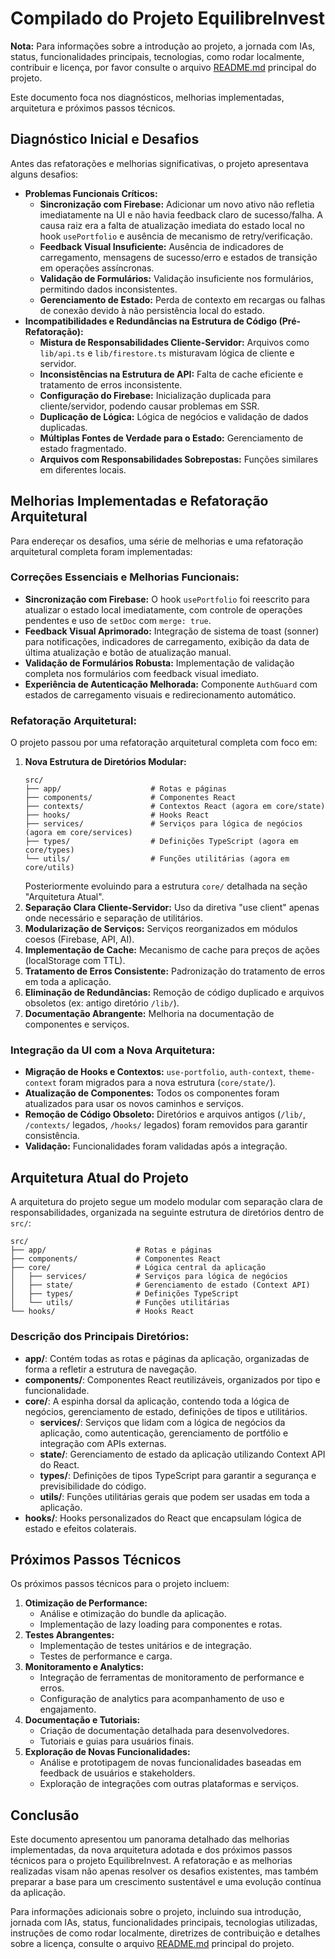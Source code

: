 # Compilado do Projeto EquilibreInvest

**Nota:** Para informações sobre a introdução ao projeto, a jornada com IAs, status, funcionalidades principais, tecnologias, como rodar localmente, contribuir e licença, por favor consulte o arquivo [README.md](./README.md) principal do projeto.

Este documento foca nos diagnósticos, melhorias implementadas, arquitetura e próximos passos técnicos.

## Diagnóstico Inicial e Desafios

Antes das refatorações e melhorias significativas, o projeto apresentava alguns desafios:

*   **Problemas Funcionais Críticos:**
    *   **Sincronização com Firebase:** Adicionar um novo ativo não refletia imediatamente na UI e não havia feedback claro de sucesso/falha. A causa raiz era a falta de atualização imediata do estado local no hook `usePortfolio` e ausência de mecanismo de retry/verificação.
    *   **Feedback Visual Insuficiente:** Ausência de indicadores de carregamento, mensagens de sucesso/erro e estados de transição em operações assíncronas.
    *   **Validação de Formulários:** Validação insuficiente nos formulários, permitindo dados inconsistentes.
    *   **Gerenciamento de Estado:** Perda de contexto em recargas ou falhas de conexão devido à não persistência local do estado.
*   **Incompatibilidades e Redundâncias na Estrutura de Código (Pré-Refatoração):**
    *   **Mistura de Responsabilidades Cliente-Servidor:** Arquivos como `lib/api.ts` e `lib/firestore.ts` misturavam lógica de cliente e servidor.
    *   **Inconsistências na Estrutura de API:** Falta de cache eficiente e tratamento de erros inconsistente.
    *   **Configuração do Firebase:** Inicialização duplicada para cliente/servidor, podendo causar problemas em SSR.
    *   **Duplicação de Lógica:** Lógica de negócios e validação de dados duplicadas.
    *   **Múltiplas Fontes de Verdade para o Estado:** Gerenciamento de estado fragmentado.
    *   **Arquivos com Responsabilidades Sobrepostas:** Funções similares em diferentes locais.

## Melhorias Implementadas e Refatoração Arquitetural

Para endereçar os desafios, uma série de melhorias e uma refatoração arquitetural completa foram implementadas:

### Correções Essenciais e Melhorias Funcionais:
*   **Sincronização com Firebase:** O hook `usePortfolio` foi reescrito para atualizar o estado local imediatamente, com controle de operações pendentes e uso de `setDoc` com `merge: true`.
*   **Feedback Visual Aprimorado:** Integração de sistema de toast (sonner) para notificações, indicadores de carregamento, exibição da data de última atualização e botão de atualização manual.
*   **Validação de Formulários Robusta:** Implementação de validação completa nos formulários com feedback visual imediato.
*   **Experiência de Autenticação Melhorada:** Componente `AuthGuard` com estados de carregamento visuais e redirecionamento automático.

### Refatoração Arquitetural:
O projeto passou por uma refatoração arquitetural completa com foco em:
1.  **Nova Estrutura de Diretórios Modular:**
    ```
    src/
    ├── app/                    # Rotas e páginas
    ├── components/             # Componentes React
    ├── contexts/               # Contextos React (agora em core/state)
    ├── hooks/                  # Hooks React
    ├── services/               # Serviços para lógica de negócios (agora em core/services)
    ├── types/                  # Definições TypeScript (agora em core/types)
    └── utils/                  # Funções utilitárias (agora em core/utils)
    ```
    Posteriormente evoluindo para a estrutura `core/` detalhada na seção "Arquitetura Atual".
2.  **Separação Clara Cliente-Servidor:** Uso da diretiva "use client" apenas onde necessário e separação de utilitários.
3.  **Modularização de Serviços:** Serviços reorganizados em módulos coesos (Firebase, API, AI).
4.  **Implementação de Cache:** Mecanismo de cache para preços de ações (localStorage com TTL).
5.  **Tratamento de Erros Consistente:** Padronização do tratamento de erros em toda a aplicação.
6.  **Eliminação de Redundâncias:** Remoção de código duplicado e arquivos obsoletos (ex: antigo diretório `/lib/`).
7.  **Documentação Abrangente:** Melhoria na documentação de componentes e serviços.

### Integração da UI com a Nova Arquitetura:
*   **Migração de Hooks e Contextos:** `use-portfolio`, `auth-context`, `theme-context` foram migrados para a nova estrutura (`core/state/`).
*   **Atualização de Componentes:** Todos os componentes foram atualizados para usar os novos caminhos e serviços.
*   **Remoção de Código Obsoleto:** Diretórios e arquivos antigos (`/lib/`, `/contexts/` legados, `/hooks/` legados) foram removidos para garantir consistência.
*   **Validação:** Funcionalidades foram validadas após a integração.

## Arquitetura Atual do Projeto

A arquitetura do projeto segue um modelo modular com separação clara de responsabilidades, organizada na seguinte estrutura de diretórios dentro de `src/`:

```
src/
├── app/                    # Rotas e páginas
├── components/             # Componentes React
├── core/                   # Lógica central da aplicação
│   ├── services/           # Serviços para lógica de negócios
│   ├── state/              # Gerenciamento de estado (Context API)
│   ├── types/              # Definições TypeScript
│   └── utils/              # Funções utilitárias
└── hooks/                  # Hooks React
```

### Descrição dos Principais Diretórios:

*   **app/**: Contém todas as rotas e páginas da aplicação, organizadas de forma a refletir a estrutura de navegação.
*   **components/**: Componentes React reutilizáveis, organizados por tipo e funcionalidade.
*   **core/**: A espinha dorsal da aplicação, contendo toda a lógica de negócios, gerenciamento de estado, definições de tipos e utilitários.
    *   **services/**: Serviços que lidam com a lógica de negócios da aplicação, como autenticação, gerenciamento de portfólio e integração com APIs externas.
    *   **state/**: Gerenciamento de estado da aplicação utilizando Context API do React.
    *   **types/**: Definições de tipos TypeScript para garantir a segurança e previsibilidade do código.
    *   **utils/**: Funções utilitárias gerais que podem ser usadas em toda a aplicação.
*   **hooks/**: Hooks personalizados do React que encapsulam lógica de estado e efeitos colaterais.

## Próximos Passos Técnicos

Os próximos passos técnicos para o projeto incluem:

1.  **Otimização de Performance:**
    *   Análise e otimização do bundle da aplicação.
    *   Implementação de lazy loading para componentes e rotas.
2.  **Testes Abrangentes:**
    *   Implementação de testes unitários e de integração.
    *   Testes de performance e carga.
3.  **Monitoramento e Analytics:**
    *   Integração de ferramentas de monitoramento de performance e erros.
    *   Configuração de analytics para acompanhamento de uso e engajamento.
4.  **Documentação e Tutoriais:**
    *   Criação de documentação detalhada para desenvolvedores.
    *   Tutoriais e guias para usuários finais.
5.  **Exploração de Novas Funcionalidades:**
    *   Análise e prototipagem de novas funcionalidades baseadas em feedback de usuários e stakeholders.
    *   Exploração de integrações com outras plataformas e serviços.

## Conclusão

Este documento apresentou um panorama detalhado das melhorias implementadas, da nova arquitetura adotada e dos próximos passos técnicos para o projeto EquilibreInvest. A refatoração e as melhorias realizadas visam não apenas resolver os desafios existentes, mas também preparar a base para um crescimento sustentável e uma evolução contínua da aplicação.

Para informações adicionais sobre o projeto, incluindo sua introdução, jornada com IAs, status, funcionalidades principais, tecnologias utilizadas, instruções de como rodar localmente, diretrizes de contribuição e detalhes sobre a licença, consulte o arquivo [README.md](../README.md) principal do projeto.

